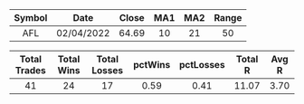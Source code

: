

| Symbol | Date | Close | MA1 | MA2 | Range |
| :--: | :--: | :--: | :--: | :--: | :--: |
| AFL | 02/04/2022 | 64.69 | 10 | 21 | 50 |

| Total Trades | Total Wins | Total Losses | pctWins | pctLosses | Total R | Avg R |
| :--: | :--: | :--: | :--: | :--: | :--: | :--: |
| 41 | 24 | 17 | 0.59 | 0.41 | 11.07 | 3.70 |
